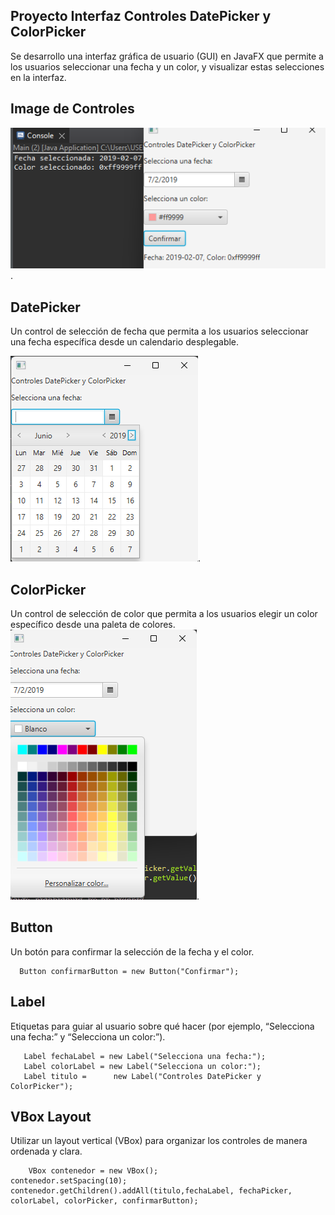 ## Proyecto Interfaz Controles DatePicker y ColorPicker
Se desarrollo una interfaz gráfica de usuario (GUI) en JavaFX que permite a los usuarios seleccionar una fecha y un color, y visualizar estas selecciones en la interfaz.
## Image de Controles
![Captura de Pantalla de la Aplicación](Resultado.png).
## DatePicker
Un control de selección de fecha que permita a los usuarios seleccionar una fecha específica desde un calendario desplegable.

![Captura de Pantalla de la Aplicación](DatePicker.png).
## ColorPicker
Un control de selección de color que permita a los usuarios elegir un color específico desde una paleta de colores.
![Captura de Pantalla de la Aplicación](ColorPicker.png).

## Button 
Un botón para confirmar la selección de la fecha y el color.

      Button confirmarButton = new Button("Confirmar");
## Label
 Etiquetas para guiar al usuario sobre qué hacer (por ejemplo, “Selecciona una fecha:” y “Selecciona un color:”).

       Label fechaLabel = new Label("Selecciona una fecha:");
       Label colorLabel = new Label("Selecciona un color:");
       Label titulo =      new Label("Controles DatePicker y ColorPicker");
 
 ## VBox Layout
 Utilizar un layout vertical (VBox) para organizar los controles de manera ordenada y clara.

        VBox contenedor = new VBox();
	contenedor.setSpacing(10);
	contenedor.getChildren().addAll(titulo,fechaLabel, fechaPicker, colorLabel, colorPicker, confirmarButton);
